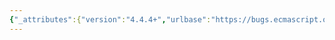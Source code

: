 ```yaml
---
{"_attributes":{"version":"4.4.4+","urlbase":"https://bugs.ecmascript.org/","maintainer":"dherman@mozilla.com"},"bug":{"bug_id":277,"creation_ts":"2012-02-24 05:00:00 -0800","short_desc":"Keywords vs unicode escapes in IdentifierName","delta_ts":"2015-10-02 14:33:01 -0700","product":"ECMA-262, Editions 5 and 5.1","component":"technical content","version":"Edition 5.1","rep_platform":"All","op_sys":"All","bug_status":"RESOLVED","resolution":"FIXED","priority":"Normal","bug_severity":"normal","blocked":2131,"everconfirmed":true,"reporter":{"uid":"rossberg","name":"Andreas Rossberg"},"assigned_to":{"uid":"allen","name":"Allen Wirfs-Brock"},"cc":["erights","mathias","odinho","princexcess69","utatane.tea"],"long_desc":[{"commentid":660,"comment_count":0,"who":{"uid":"rossberg","name":"Andreas Rossberg"},"bug_when":"2012-02-24 05:00:18 -0800","thetext":"Section 7.6 isn't particularly clear on whether identifier names with unicode escapes can be treated as keywords. The only respective text is the sentence \"All interpretations of identifiers within this specification are based upon their actual characters regardless of whether or not an escape sequence was used to contribute any particular characters.\"  It is probably intended, but not clear, that this overrides/amends the formal grammar definition.\n\nImplementations differ in their interpretation. For example,\n\nv\\u0061r x = 0\neval(\"v\\\\u0061r y = 1\")\n\nIs accepted by FF 10, rejected by V8 3.8, and JSC seems to reject the former but accepts the latter. Conversely,\n\nvar v\\u0061r = 1\neval(\"var v\\\\u0061r = 2\")\n\nis rejected by FF but accepted by V8 (actually introducing a variable named \"var\")."},{"commentid":665,"comment_count":1,"who":{"uid":"mathias","name":"Mathias Bynens"},"bug_when":"2012-02-24 09:41:53 -0800","thetext":"From http://mathiasbynens.be/notes/javascript-identifiers:\n\nFor compatibility reasons, browsers must support identifiers that unescape to a reserved word, as long as at least one character is escaped using a Unicode escape sequence. For example, `var var;` wouldn’t work, but e.g. `var v\\u0061r;` would — even though strictly speaking, the ECMAScript spec disallows it. Subsequent use of such identifiers must also have at least one character escaped (otherwise the reserved word will be used instead), but it doesn’t have to be the same character(s) that were originally used to create the identifier. For example, `var v\\u0061r = 42; alert(va\\u0072);` would alert `42`.\n\nThis is documented here: http://wiki.whatwg.org/wiki/Web_ECMAScript#Identifiers"},{"commentid":864,"comment_count":2,"who":{"uid":"allen","name":"Allen Wirfs-Brock"},"bug_when":"2012-04-12 10:15:45 -0700","thetext":"http://wiki.whatwg.org/wiki/Web_ECMAScript#Identifiers shouldn't be used justify any particular interpretation of the ES specification. There is nothing normative about that document and the section on Identifiers is actually labelled as \"this is very rough\".  Nobody should be making implementation decisions on the basis of that document.\n\nThere may well be web compatibility requirements that are not covered by the current ES5.1 spec. We should try to understand those requirements before implementations start trying to match each others deviations from the spec. Difference between implementations suggest areas where there currently isn't complete interoperability in this area so we shouldn't be creating interoperability among spec. deviations (and future compatibility requirements) unless we actually decide we want those deviations to be part of the standard language.\n\nOn es-discuss Andreas reported that Waldemar told him that keywords are supposed to be recognized before canonicalization.  Waldemar's observation may well be correct for ES<=3. He would know, and if that was the intent then I can see how the spec. could be read in that manner.  But for ES5 we rewrote that portion of the specification and introduced the concept of IdentifierName as a lexical category that includes both ReservedWord and Identifier  and all the escape and canonicalization language was applied to IdentifierName rather than Identifier.  This was all intentional.  We certainly didn't expect true and tru\\u0065 to be recognized as different identifier names in newly allowed contexts such as:\n\n    obj.true == obj.tru\\u0065\n\nI'm pretty sure that no reviewers  brought up issues related to a ES3 interpretation of  unicode escapes as keyword escapes.\n\nAt this point I think we need to do two things:\n\n1) Understand the actual browser interop situation. For example, do all major browsers accept:\n      var tru\\u0065;\n2) Within the constraints of 1) decide what we actually want to specify.  Do we want\n      console.log(fals\\u0065)\nto print \"false\" or \"undefined\"?\n3)  For ES6 we have to decide how \\u{0065} fits in."},{"commentid":1106,"comment_count":3,"who":{"uid":"mathias","name":"Mathias Bynens"},"bug_when":"2012-07-06 06:02:07 -0700","thetext":"To echo the discussion in https://bugzilla.mozilla.org/show_bug.cgi?id=744784:\n\n(In reply to comment #2)\n> At this point I think we need to do two things:\n> \n> 1) Understand the actual browser interop situation. For example, do all major\n> browsers accept:\n>       var tru\\u0065;\n\nThe latest versions of Firefox and IE throw an error in this case. Other browsers accept it. Firefox used to support this syntax, but removed this non-standard extension little over half a year ago, and hasn’t received any reports of compatibility problems.\n\nLet’s try to get other browsers/engines to remove this non-standard extension as well. I’ve filed the following bugs:\n\n* Opera/Carakan bug: https://bugs.opera.com/browse/DSK-369398\n* Chrome/V8: http://code.google.com/p/v8/issues/detail?id=2222\n* Safari/JavaScriptCore: https://bugs.webkit.org/show_bug.cgi?id=90678"},{"commentid":1107,"comment_count":4,"who":{"uid":"rossberg","name":"Andreas Rossberg"},"bug_when":"2012-07-06 06:21:23 -0700","thetext":"(In reply to comment #2)\n> At this point I think we need to do two things:\n> \n> 1) Understand the actual browser interop situation. For example, do all major\n> browsers accept:\n>       var tru\\u0065;\n> 2) Within the constraints of 1) decide what we actually want to specify.  Do we\n> want\n>       console.log(fals\\u0065)\n> to print \"false\" or \"undefined\"?\n> 3)  For ES6 we have to decide how \\u{0065} fits in.\n\nA closely related issue: is /foo/\\u0069 a legal regexp? The grammar parses the regexp flags as IdentifierParts, which can contain unicode escapes, but is then rather vague about the semantics via conversion to a string (end of Section 7.8)."},{"commentid":1199,"comment_count":5,"who":{"uid":"odinho","name":"Odin Hørthe Omdal (Opera)"},"bug_when":"2012-07-09 01:23:12 -0700","thetext":"Carakan (Opera) has a ready patch waiting to be integrated that changes to throwing here."},{"commentid":3522,"comment_count":6,"who":{"uid":"allen","name":"Allen Wirfs-Brock"},"bug_when":"2013-03-21 09:12:53 -0700","thetext":"(In reply to comment #4)\n> \n> A closely related issue: is /foo/\\u0069 a legal regexp? The grammar parses the\n> regexp flags as IdentifierParts, which can contain unicode escapes, but is then\n> rather vague about the semantics via conversion to a string (end of Section\n> 7.8).\n\nI agree, the spec. is vague.  On O3/21/13 I tested this on recent versions of Firefox, Chrome, Safari, and IE9.  Only IE9 accepted the escaped flag as valid.\n\nBased on this, for ES6 I will make it clear that escaped flags are not allowed."},{"commentid":6246,"comment_count":7,"who":{"uid":"allen","name":"Allen Wirfs-Brock"},"bug_when":"2013-10-30 10:10:51 -0700","thetext":"mark as in_progress to flag that it needs to go into a future ES5.1 errata"},{"commentid":14488,"comment_count":8,"who":{"uid":"mathias","name":"Mathias Bynens"},"bug_when":"2015-06-10 06:45:24 -0700","thetext":"FWIW, Safari/JavaScriptCore just dropped the “escaped reserved words as identifiers” compatibility measure. https://trac.webkit.org/changeset/185414"},{"commentid":14729,"comment_count":9,"who":{"uid":"brterlso","name":"Brian Terlson"},"bug_when":"2015-10-02 14:33:01 -0700","thetext":"Bulk resolving ES5.1 errata issues as a sampling suggests these are all fixed. If this is in error, please open a new issue on GitHub."}]}}
---
```

